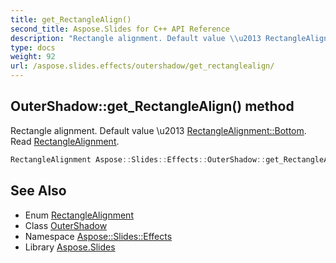 ```yaml
---
title: get_RectangleAlign()
second_title: Aspose.Slides for C++ API Reference
description: "Rectangle alignment. Default value \\u2013 RectangleAlignment::Bottom. Read RectangleAlignment."
type: docs
weight: 92
url: /aspose.slides.effects/outershadow/get_rectanglealign/
---
```

## OuterShadow::get_RectangleAlign() method


Rectangle alignment. Default value \\u2013 [RectangleAlignment::Bottom](../../../aspose.slides/rectanglealignment/). Read [RectangleAlignment](../../../aspose.slides/rectanglealignment/).

```cpp
RectangleAlignment Aspose::Slides::Effects::OuterShadow::get_RectangleAlign() override
```

## See Also

* Enum [RectangleAlignment](../../../aspose.slides/rectanglealignment/)
* Class [OuterShadow](../)
* Namespace [Aspose::Slides::Effects](../../)
* Library [Aspose.Slides](../../../)